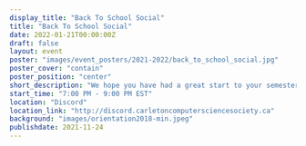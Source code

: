 ```yaml
---
display_title: "Back To School Social"
title: "Back To School Social"
date: 2022-01-21T00:00:00Z
draft: false
layout: event
poster: "images/event_posters/2021-2022/back_to_school_social.jpg"
poster_cover: "contain"
poster_position: "center"
short_description: "We hope you have had a great start to your semester! To celebrate, the CCSS is hosting a Back to School Night! "
start_time: "7:00 PM - 9:00 PM EST"
location: "Discord"
location_link: "http://discord.carletoncomputersciencesociety.ca"
background: "images/orientation2018-min.jpeg"
publishdate: 2021-11-24
---
```

